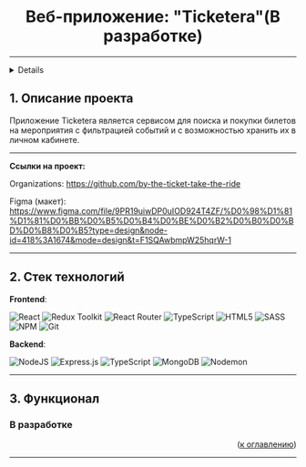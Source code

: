 <h1 align="center">Веб-приложение: "Ticketera"(В разработке)</h1>

_____

<a name="summary">
  <details>
    <summary>Оглавление</summary>
    <ol>
      <li><a href="#project-description">Описание проекта</a></li>
      <li><a href="#technologies">Стек технологий</a></li>
      <li><a href="#functionality">Функционал</a></li>
    </ol>
  </details>
</a>

<a name="project-description"><h2>1. Описание проекта</h2></a>
Приложение Ticketera является сервисом для поиска и покупки билетов на мероприятия с фильтрацией событий и с возможностью хранить их в личном кабинете.


____

<b>Ссылки на проект:</b>

Organizations: https://github.com/by-the-ticket-take-the-ride

Figma (макет): https://www.figma.com/file/9PR19uiwDP0uIOD924T4ZF/%D0%98%D1%81%D1%81%D0%BB%D0%B5%D0%B4%D0%BE%D0%B2%D0%B0%D0%BD%D0%B8%D0%B5?type=design&node-id=418%3A1674&mode=design&t=F1SQAwbmpW25hqrW-1

___

<a name="technologies"><h2>2. Стек технологий</h2></a>

**Frontend**:

![React](https://img.shields.io/badge/react-%2320232a.svg?style=for-the-badge&logo=react&logoColor=%2361DAFB)
![Redux Toolkit](https://img.shields.io/badge/Redux&nbsp;Toolkit-333?style=for-the-badge&logo=redux&logoColor=7549bc)
![React Router](https://img.shields.io/badge/React_Router-CA4245?style=for-the-badge&logo=react-router&logoColor=white)
![TypeScript](https://img.shields.io/badge/typescript-%23007ACC.svg?style=for-the-badge&logo=typescript&logoColor=white)
![HTML5](https://img.shields.io/badge/html5-%23E34F26.svg?style=for-the-badge&logo=html5&logoColor=white)
![SASS](https://img.shields.io/badge/SASS-hotpink.svg?style=for-the-badge&logo=SASS&logoColor=white)
![NPM](https://img.shields.io/badge/NPM-%23CB3837.svg?style=for-the-badge&logo=npm&logoColor=white) 
![Git](https://img.shields.io/badge/git-%23F05033.svg?style=for-the-badge&logo=git&logoColor=white)

**Backend**:

![NodeJS](https://img.shields.io/badge/node.js-6DA55F?style=for-the-badge&logo=node.js&logoColor=white)
![Express.js](https://img.shields.io/badge/express.js-%23404d59.svg?style=for-the-badge&logo=express&logoColor=%2361DAFB)
![TypeScript](https://img.shields.io/badge/typescript-%23007ACC.svg?style=for-the-badge&logo=typescript&logoColor=white)
![MongoDB](https://img.shields.io/badge/MongoDB-%234ea94b.svg?style=for-the-badge&logo=mongodb&logoColor=white)
![Nodemon](https://img.shields.io/badge/NODEMON-%23323330.svg?style=for-the-badge&logo=nodemon&logoColor=%BBDEAD)



____

<a name="functionality"><h2>3. Функционал</h2></a>

<h3 align="start">В разработке</h3>

<div align="right">(<a href="#summary">к оглавлению</a>)</div>

___
